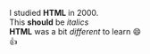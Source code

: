 I studied **HTML** in 2000.   
This **should** be _italics_  
__HTML__ was a bit *different* to learn :smile:  
:+1: 
